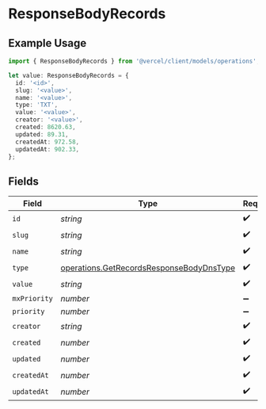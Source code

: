 # ResponseBodyRecords

## Example Usage

```typescript
import { ResponseBodyRecords } from '@vercel/client/models/operations';

let value: ResponseBodyRecords = {
  id: '<id>',
  slug: '<value>',
  name: '<value>',
  type: 'TXT',
  value: '<value>',
  creator: '<value>',
  created: 8620.63,
  updated: 89.31,
  createdAt: 972.58,
  updatedAt: 902.33,
};
```

## Fields

| Field        | Type                                                                                                 | Required           | Description |
| ------------ | ---------------------------------------------------------------------------------------------------- | ------------------ | ----------- |
| `id`         | _string_                                                                                             | :heavy_check_mark: | N/A         |
| `slug`       | _string_                                                                                             | :heavy_check_mark: | N/A         |
| `name`       | _string_                                                                                             | :heavy_check_mark: | N/A         |
| `type`       | [operations.GetRecordsResponseBodyDnsType](../../models/operations/getrecordsresponsebodydnstype.md) | :heavy_check_mark: | N/A         |
| `value`      | _string_                                                                                             | :heavy_check_mark: | N/A         |
| `mxPriority` | _number_                                                                                             | :heavy_minus_sign: | N/A         |
| `priority`   | _number_                                                                                             | :heavy_minus_sign: | N/A         |
| `creator`    | _string_                                                                                             | :heavy_check_mark: | N/A         |
| `created`    | _number_                                                                                             | :heavy_check_mark: | N/A         |
| `updated`    | _number_                                                                                             | :heavy_check_mark: | N/A         |
| `createdAt`  | _number_                                                                                             | :heavy_check_mark: | N/A         |
| `updatedAt`  | _number_                                                                                             | :heavy_check_mark: | N/A         |

